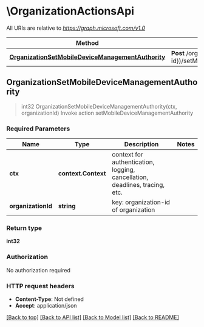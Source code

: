 # \OrganizationActionsApi

All URIs are relative to *https://graph.microsoft.com/v1.0*

Method | HTTP request | Description
------------- | ------------- | -------------
[**OrganizationSetMobileDeviceManagementAuthority**](OrganizationActionsApi.md#OrganizationSetMobileDeviceManagementAuthority) | **Post** /organization({organization-id})/setMobileDeviceManagementAuthority | Invoke action setMobileDeviceManagementAuthority



## OrganizationSetMobileDeviceManagementAuthority

> int32 OrganizationSetMobileDeviceManagementAuthority(ctx, organizationId)
Invoke action setMobileDeviceManagementAuthority

### Required Parameters


Name | Type | Description  | Notes
------------- | ------------- | ------------- | -------------
**ctx** | **context.Context** | context for authentication, logging, cancellation, deadlines, tracing, etc.
**organizationId** | **string**| key: organization-id of organization | 

### Return type

**int32**

### Authorization

No authorization required

### HTTP request headers

- **Content-Type**: Not defined
- **Accept**: application/json

[[Back to top]](#) [[Back to API list]](../README.md#documentation-for-api-endpoints)
[[Back to Model list]](../README.md#documentation-for-models)
[[Back to README]](../README.md)

